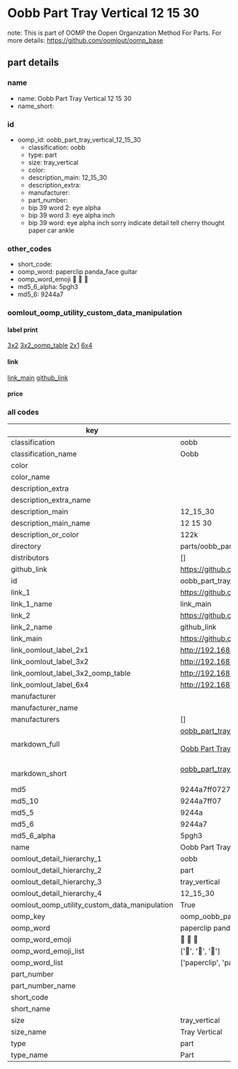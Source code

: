 # Oobb Part Tray Vertical 12 15 30  

note: This is part of OOMP the Oopen Organization Method For Parts. For more details: https://github.com/oomlout/oomp_base

##  part details





### name
* name: Oobb Part Tray Vertical 12 15 30
* name_short: 
### id
* oomp_id: oobb_part_tray_vertical_12_15_30
  * classification: oobb
  * type: part
  * size: tray_vertical
  * color: 
  * description_main: 12_15_30
  * description_extra: 
  * manufacturer: 
  * part_number: 
  * bip 39 word 2: eye alpha
  * bip 39 word 3: eye alpha inch
  * bip 39 word: eye alpha inch sorry indicate detail tell cherry thought paper car ankle

### other_codes
* short_code: 
* oomp_word: paperclip panda_face guitar
* oomp_word_emoji :paperclip: :panda_face: :guitar:
* md5_6_alpha: 5pgh3
* md5_6: 9244a7






### oomlout_oomp_utility_custom_data_manipulation
#### label print
[3x2](http://192.168.1.245:1112/?label=oomp%205pgh3)
[3x2_oomp_table](http://192.168.1.107:1112/?label=oomp%205pgh3)
[2x1](http://192.168.1.242:1112/?label=oomp%205pgh3)
[6x4](http://192.168.1.55:1112/?label=oomp%205pgh3)    

#### link

[link_main](https://github.com/oomlout/oomlout_oomp_current_version_messy/tree/main/parts/oobb_part_tray_vertical_12_15_30) [github_link](https://github.com/oomlout/oomlout_oomp_part_src/tree/main/parts/oobb_part_tray_vertical_12_15_30)                             

#### price







### all codes 
| key | value |  
| --- | --- |  
| classification | oobb |  
| classification_name | Oobb |  
| color |  |  
| color_name |  |  
| description_extra |  |  
| description_extra_name |  |  
| description_main | 12_15_30 |  
| description_main_name | 12 15 30 |  
| description_or_color | 122k |  
| directory | parts/oobb_part_tray_vertical_12_15_30 |  
| distributors | [] |  
| github_link | https://github.com/oomlout/oomlout_oomp_part_src/tree/main/parts/oobb_part_tray_vertical_12_15_30 |  
| id | oobb_part_tray_vertical_12_15_30 |  
| link_1 | https://github.com/oomlout/oomlout_oomp_current_version_messy/tree/main/parts/oobb_part_tray_vertical_12_15_30 |  
| link_1_name | link_main |  
| link_2 | https://github.com/oomlout/oomlout_oomp_part_src/tree/main/parts/oobb_part_tray_vertical_12_15_30 |  
| link_2_name | github_link |  
| link_main | https://github.com/oomlout/oomlout_oomp_current_version_messy/tree/main/parts/oobb_part_tray_vertical_12_15_30 |  
| link_oomlout_label_2x1 | http://192.168.1.242:1112/?label=oomp%205pgh3 |  
| link_oomlout_label_3x2 | http://192.168.1.245:1112/?label=oomp%205pgh3 |  
| link_oomlout_label_3x2_oomp_table | http://192.168.1.107:1112/?label=oomp%205pgh3 |  
| link_oomlout_label_6x4 | http://192.168.1.55:1112/?label=oomp%205pgh3 |  
| manufacturer |  |  
| manufacturer_name |  |  
| manufacturers | [] |  
| markdown_full | [oobb_part_tray_vertical_12_15_30](https://github.com/oomlout/oomlout_oomp_current_version_messy/tree/main/parts/oobb_part_tray_vertical_12_15_30)<br>[](https://github.com/oomlout/oomlout_oomp_current_version_messy/tree/main/parts/oobb_part_tray_vertical_12_15_30)<br>[Oobb Part Tray Vertical 12 15 30](https://github.com/oomlout/oomlout_oomp_current_version_messy/tree/main/parts/oobb_part_tray_vertical_12_15_30)<br><br> |  
| markdown_short | [oobb_part_tray_vertical_12_15_30](https://github.com/oomlout/oomlout_oomp_current_version_messy/tree/main/parts/oobb_part_tray_vertical_12_15_30)<br><br> |  
| md5 | 9244a7ff07277bd8f1397cf6e481c289 |  
| md5_10 | 9244a7ff07 |  
| md5_5 | 9244a |  
| md5_6 | 9244a7 |  
| md5_6_alpha | 5pgh3 |  
| name | Oobb Part Tray Vertical 12 15 30 |  
| oomlout_detail_hierarchy_1 | oobb |  
| oomlout_detail_hierarchy_2 | part |  
| oomlout_detail_hierarchy_3 | tray_vertical |  
| oomlout_detail_hierarchy_4 | 12_15_30 |  
| oomlout_oomp_utility_custom_data_manipulation | True |  
| oomp_key | oomp_oobb_part_tray_vertical_12_15_30 |  
| oomp_word | paperclip panda_face guitar |  
| oomp_word_emoji | :paperclip: :panda_face: :guitar: |  
| oomp_word_emoji_list | [':paperclip:', ':panda_face:', ':guitar:'] |  
| oomp_word_list | ['paperclip', 'panda_face', 'guitar'] |  
| part_number |  |  
| part_number_name |  |  
| short_code |  |  
| short_name |  |  
| size | tray_vertical |  
| size_name | Tray Vertical |  
| type | part |  
| type_name | Part |  
